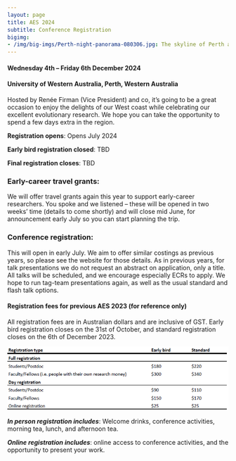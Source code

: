 ```yaml
---
layout: page
title: AES 2024
subtitle: Conference Registration
bigimg:
- /img/big-imgs/Perth-night-panorama-080306.jpg: The skyline of Perth at night (Nachoman-au, 2006)
---
```


#### Wednesday 4th – Friday 6th December 2024

#### University of Western Australia, Perth, Western Australia

Hosted by Renée Firman (Vice President) and co, it’s going to be a great occasion to enjoy the delights of our West coast while celebrating our excellent evolutionary research. We hope you can take the opportunity to spend a few days extra in the region.

**Registration opens**: Opens July 2024

**Early bird registration closed**: TBD

**Final registration closes**: TBD

### Early-career travel grants:

We will offer travel grants again this year to support early-career researchers. You spoke and we listened – these will be opened in two weeks’ time (details to come shortly) and will close mid June, for announcement early July so you can start planning the trip. 

### Conference registration:

This will open in early July. We aim to offer similar costings as previous years, so please see the website for those details. As in previous years, for talk presentations we do not request an abstract on application, only a title. All talks will be scheduled, and we encourage especially ECRs to apply. We hope to run tag-team presentations again, as well as the usual standard and flash talk options.  



#### Registration fees for previous AES 2023 (for reference only)

All registration fees are in Australian dollars and are inclusive of GST. Early bird registration closes on the 31st of October, and standard registration closes on the 6th of December 2023.

<!-- [Register for the conference](https://aes.corsizio.com/c/64f6e3f54cd9942d94aae2c9) -->

![](/img/2023_conference_fees.png)


**_In person registration includes_**: Welcome drinks, conference activities, morning tea, lunch, and afternoon tea.  

**_Online registration includes_**: online access to conference activities, and the opportunity to present your work.  

<!-- #### Conference Dinner AES 2023

**Places limited to 120 people, so register early!**

We are organising an outdoor, end of conference gathering where we can relax a little and celebrate a week of listening to awesome science with awesome people.  

**Location**: [Peter Rabbit](https://www.peterabbit.com.au/) (15 minute walk from conference venue at the corner of Hindley & Liverpool St, Adelaide 5000).  

**Time**: 7 – 11pm, Friday 15th December

**Cost**: $60 (student/postdoc) or $95 (faculty/fellow) paid when you register  

**Inclusions**: Canapés, Bar and drinks, music and dancing   -->
<!-- 
#### Presentations

When you register, please indicate whether you would like to present. These will be your options:  

- No talk, I am happy just listening to some really amazing talks  

- Flash talk (3 mins), I’ve got some super neat stuff to tell you and it won’t take me that long  

- Standard talk (10 mins + 3 mins for question), my research is so cool, you won’t be able to shut me up  

- Tag-team talk\* (45 mins including questions), not only am I awesome, my whole team is awesome and we all really want to tell you about what we’re doing  

\*Tag-team talks are talks given by several members of the same research group (4 - 5), talking about related research topics that can be told as a whole story.

#### Accomodation 

See this [page](/accommodation/) for details.

#### Equity and Inclusion

We are really keen to create an open and friendly atmosphere where everyone feels welcome. We understand that conferences are not equally accessible to everyone, and we are aiming to be as inclusive as possible.

With this in mind,

-	We are looking into options of making a **parent/child friendly** conference, if you would like to bring your children, please indicate this when you register.

-	We will be providing **travel grants** to those in need. If you would like to be considered for one of these travel grants please indicate this when you register. 

-	We will have **online options available** for those who cannot attend in person. 

If you feel that there is anything else we can do that would make you feel more comfortable attending AES2023, please get in touch, we are very open to suggestions.

Any questions please send us an email: ausevolutionsociety@gmail.com   -->